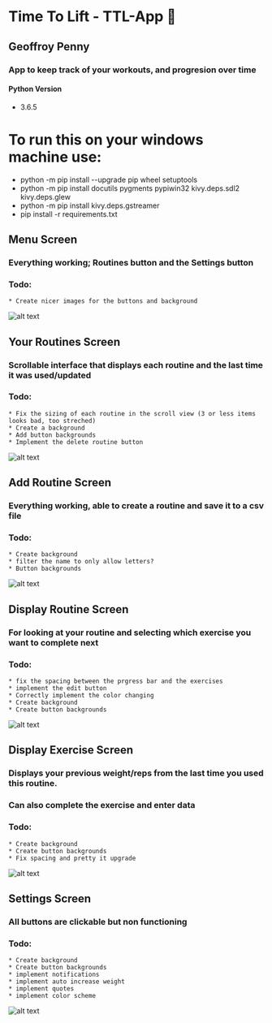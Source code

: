 # Time To Lift - TTL-App :muscle:
## Geoffroy Penny
### App to keep track of your workouts, and progresion over time

#### Python Version
* 3.6.5

# To run this on your windows machine use:
* python -m pip install --upgrade pip wheel setuptools
* python -m pip install docutils pygments pypiwin32 kivy.deps.sdl2 kivy.deps.glew
* python -m pip install kivy.deps.gstreamer
* pip install -r requirements.txt
 
 
 ## Menu Screen
 ### Everything working; Routines button and the Settings button
 ### Todo:
	* Create nicer images for the buttons and background
 ![alt text](https://github.com/HexRoy/TTL-App/blob/master/Images/ui/1%20Menu.png)

 
 ## Your Routines Screen
 ### Scrollable interface that displays each routine and the last time it was used/updated
 ### Todo:
	* Fix the sizing of each routine in the scroll view (3 or less items looks bad, too streched)
	* Create a background
	* Add button backgrounds
	* Implement the delete routine button
 ![alt text](https://github.com/HexRoy/TTL-App/blob/master/Images/ui/2%20Your%20Routines.png)
 
 
 ## Add Routine Screen
 ### Everything working, able to create a routine and save it to a csv file 
 ### Todo: 
	* Create background
	* filter the name to only allow letters?
	* Button backgrounds
 ![alt text](https://github.com/HexRoy/TTL-App/blob/master/Images/ui/3%20Add%20Routine.png)
 
 
 ## Display Routine Screen
 ### For looking at your routine and selecting which exercise you want to complete next
 ### Todo:
	* fix the spacing between the prgress bar and the exercises
	* implement the edit button
	* Correctly implement the color changing 
	* Create background
	* Create button backgrounds
 ![alt text](https://github.com/HexRoy/TTL-App/blob/master/Images/ui/4%20Display%20Routine.png)
 
 
 ## Display Exercise Screen
 ### Displays your previous weight/reps from the last time you used this routine.
 ### Can also complete the exercise and enter data
 ### Todo:
	* Create background
	* Create button backgrounds
	* Fix spacing and pretty it upgrade
 ![alt text](https://github.com/HexRoy/TTL-App/blob/master/Images/ui/5%20Display%20Exercise.png)
 
 
 ## Settings Screen
 ### All buttons are clickable but non functioning
 ### Todo:
	* Create background
	* Create button backgrounds
	* implement notifications
	* implement auto increase weight
	* implement quotes
	* implement color scheme
 ![alt text](https://github.com/HexRoy/TTL-App/blob/master/Images/ui/6%20Settings.png)